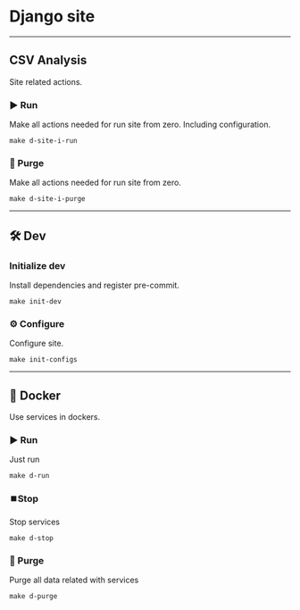 # Django site

---

## CSV Analysis

Site related actions.

### ▶️ Run

Make all actions needed for run site from zero. Including configuration.

```shell
make d-site-i-run
```

### 🚮 Purge

Make all actions needed for run site from zero.

```shell
make d-site-i-purge
```

---

## 🛠️ Dev

### Initialize dev

Install dependencies and register pre-commit.

```shell
make init-dev
```

### ⚙️ Configure

Configure site.

```shell
make init-configs
```

---

## 🐳 Docker

Use services in dockers.

### ▶️ Run

Just run

```shell
make d-run
```

### ⏹️Stop

Stop services

```shell
make d-stop
```

### 🚮 Purge

Purge all data related with services

```shell
make d-purge
```
